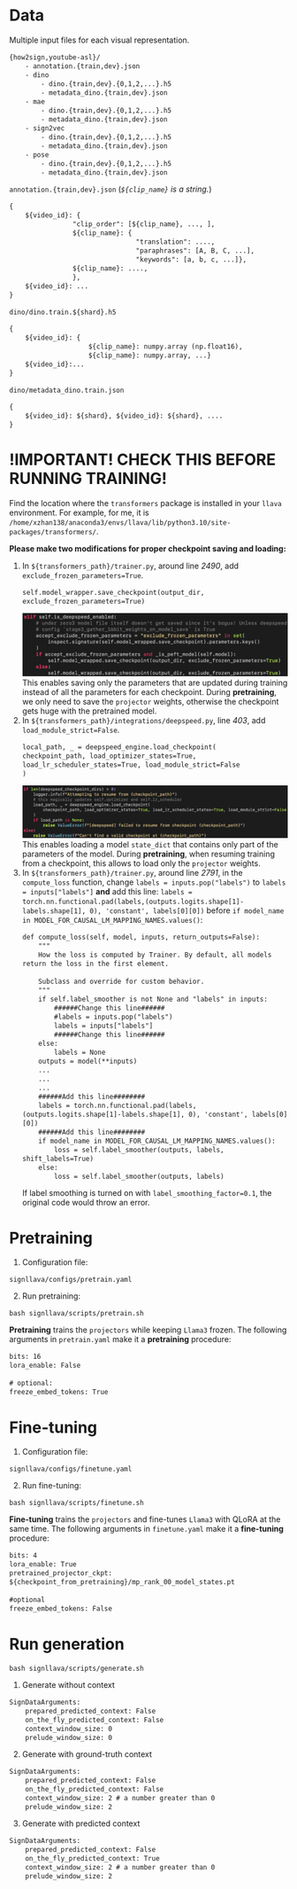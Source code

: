 # Data

Multiple input files for each visual representation.

```
{how2sign,youtube-asl}/
    - annotation.{train,dev}.json
    - dino
        - dino.{train,dev}.{0,1,2,...}.h5
        - metadata_dino.{train,dev}.json
    - mae
        - dino.{train,dev}.{0,1,2,...}.h5
        - metadata_dino.{train,dev}.json
    - sign2vec
        - dino.{train,dev}.{0,1,2,...}.h5
        - metadata_dino.{train,dev}.json
    - pose
        - dino.{train,dev}.{0,1,2,...}.h5
        - metadata_dino.{train,dev}.json
```

`annotation.{train,dev}.json` (*`${clip_name}` is a string.*)
```
{
    ${video_id}: {
                "clip_order": [${clip_name}, ..., ],
                ${clip_name}: {
                                "translation": ....,
                                "paraphrases": [A, B, C, ...],
                                "keywords": [a, b, c, ...]},
                ${clip_name}: ....,
                },
    ${video_id}: ...
}
```
`dino/dino.train.${shard}.h5`
```
{
    ${video_id}: {
                    ${clip_name}: numpy.array (np.float16),
                    ${clip_name}: numpy.array, ...}
    ${video_id}:...
}
```
`dino/metadata_dino.train.json`
```
{
    ${video_id}: ${shard}, ${video_id}: ${shard}, ....
}
```

# !IMPORTANT! CHECK THIS BEFORE RUNNING TRAINING!
Find the location where the `transformers` package is installed in your `llava` environment. For example, for me, it is `/home/xzhan138/anaconda3/envs/llava/lib/python3.10/site-packages/transformers/`.

**Please make two modifications for proper checkpoint saving and loading:** 
1. In `${transformers_path}/trainer.py`, around line *2490*, add `exclude_frozen_parameters=True`.
    ```
    self.model_wrapper.save_checkpoint(output_dir, exclude_frozen_parameters=True)
    ```
    ![trainer.py](images/save_ckpt.png)
    This enables saving only the parameters that are updated during training instead of all the parameters for each checkpoint. 
    During **pretraining**, we only need to save the `projector` weights, otherwise the checkpoint gets huge with the pretrained model.
2. In `${transformers_path}/integrations/deepspeed.py`, line *403*, add `load_module_strict=False`.
    ```
    local_path, _ = deepspeed_engine.load_checkpoint(
    checkpoint_path, load_optimizer_states=True, load_lr_scheduler_states=True, load_module_strict=False
    )
    ```
    ![deepspeed.py](images/load_ckpt.png)
    This enables loading a model `state_dict` that contains only part of the parameters of the model. 
    During **pretraining**, when resuming training from a checkpoint, this allows to load only the `projector` weights.
3. In `${transformers_path}/trainer.py`, around line *2791*, in the `compute_loss` function, change `labels = inputs.pop("labels")` to `labels = inputs["labels"]` **and** add this line: `labels = torch.nn.functional.pad(labels,(outputs.logits.shape[1]-labels.shape[1], 0), 'constant', labels[0][0])` before `if model_name in MODEL_FOR_CAUSAL_LM_MAPPING_NAMES.values()`:
    ```
    def compute_loss(self, model, inputs, return_outputs=False):
        """
        How the loss is computed by Trainer. By default, all models return the loss in the first element.

        Subclass and override for custom behavior.
        """
        if self.label_smoother is not None and "labels" in inputs:
            ######Change this line######
            #labels = inputs.pop("labels")
            labels = inputs["labels"]
            ######Change this line######
        else:
            labels = None
        outputs = model(**inputs)
        ...
        ...
        ...
        ######Add this line########
        labels = torch.nn.functional.pad(labels,(outputs.logits.shape[1]-labels.shape[1], 0), 'constant', labels[0][0])
        ######Add this line########
        if model_name in MODEL_FOR_CAUSAL_LM_MAPPING_NAMES.values():
            loss = self.label_smoother(outputs, labels, shift_labels=True)
        else:
            loss = self.label_smoother(outputs, labels)
    ```
    If label smoothing is turned on with `label_smoothing_factor=0.1`, the original code would throw an error.
# Pretraining
1. Configuration file: 
```
signllava/configs/pretrain.yaml
```
2. Run pretraining:
```
bash signllava/scripts/pretrain.sh
```
**Pretraining** trains the `projectors` while keeping `Llama3` frozen. The following arguments in `pretrain.yaml` make it a **pretraining** procedure:
```
bits: 16
lora_enable: False

# optional:
freeze_embed_tokens: True
```
# Fine-tuning
1. Configuration file: 
```
signllava/configs/finetune.yaml
```
2. Run fine-tuning:
```
bash signllava/scripts/finetune.sh
```
**Fine-tuning** trains the `projectors` and fine-tunes `Llama3` with QLoRA at the same time. The following arguments in `finetune.yaml` make it a **fine-tuning** procedure:
```
bits: 4
lora_enable: True
pretrained_projector_ckpt: ${checkpoint_from_pretraining}/mp_rank_00_model_states.pt

#optional
freeze_embed_tokens: False
```

# Run generation
```
bash signllava/scripts/generate.sh
```
1. Generate without context
```
SignDataArguments:
    prepared_predicted_context: False 
    on_the_fly_predicted_context: False
    context_window_size: 0
    prelude_window_size: 0
```
2. Generate with ground-truth context
```
SignDataArguments:
    prepared_predicted_context: False 
    on_the_fly_predicted_context: False
    context_window_size: 2 # a number greater than 0
    prelude_window_size: 2 
```
3. Generate with predicted context
```
SignDataArguments:
    prepared_predicted_context: False 
    on_the_fly_predicted_context: True
    context_window_size: 2 # a number greater than 0
    prelude_window_size: 2 
```
